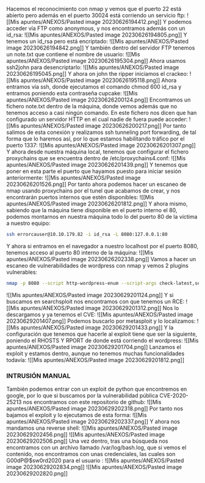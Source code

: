 Hacemos el reconocimiento con nmap y vemos que el puerto 22 está abierto pero además en el puerto 30024 está corriendo un servicio ftp:
![[Mis apuntes/ANEXOS/Pasted image 20230626194412.png]]
Y podemos acceder vía FTP como anonymous, y nos encontramos además con un id_rsa:
![[Mis apuntes/ANEXOS/Pasted image 20230626194805.png]]
Y tenemos un id_rsa pero está encriptado:
![[Mis apuntes/ANEXOS/Pasted image 20230626194842.png]]
Y también dentro del servidor FTP tenemos un note.txt que contiene el nombre de usuario:
![[Mis apuntes/ANEXOS/Pasted image 20230626195304.png]]
Ahora usamos ssh2john para desencriptarlo:
![[Mis apuntes/ANEXOS/Pasted image 20230626195045.png]]
Y ahora on john the ripper iniciamos el crackeo:
![[Mis apuntes/ANEXOS/Pasted image 20230626195118.png]]
Ahora entramos vía ssh, donde ejecutamos el comando chmod 600 id_rsa y entramos poniendo esta contraseña cupcake:
![[Mis apuntes/ANEXOS/Pasted image 20230626200124.png]]
Encontramos un fichero note.txt dentro de la máquina, donde vemos además que no tenemos acceso a casi ningún comando. En este fichero nos dicen que han configurado un servidor HTTP en el cual nadie de fuera puede acceder:
![[Mis apuntes/ANEXOS/Pasted image 20230626200217.png]]
Por tanto salimos de esta conexión y realizamos ssh tunneling port forwarding, de tal forma que lo haremos así, por lo que estamos habilitando tráfico por el puerto 1337:
![[Mis apuntes/ANEXOS/Pasted image 20230626201307.png]]
Y ahora desde nuestra máquina local, tenemos que configurar el fichero proxychains que se encuentra dentro de /etc/proxychains4.conf:
![[Mis apuntes/ANEXOS/Pasted image 20230626201439.png]]
Y tenemos que poner en esta parte el puerto que hayamos puesto para iniciar sesión anteriormente:
![[Mis apuntes/ANEXOS/Pasted image 20230626201526.png]]
Por tanto ahora podemos hacer un escaneo de nmap usando proxychains por el tunel que acabamos de crear, y nos encontrarán puertos internos que estén disponibles:
![[Mis apuntes/ANEXOS/Pasted image 20230626201812.png]]
Y ahora mismo, sabiendo que la máquina tiene disponible en el puerto interno el 80, podemos montarnos en nuestra máquina todo lo del puerto 80 de la víctima a nuestro equipo:
```bash
ssh errorcauser@10.10.179.82 -i id_rsa -L 8080:127.0.0.1:80
```
Y ahora si entramos en el navegador a nuestro localhost por el puerto 8080, tenemos acceso al puerto 80 interno de la máquina:
![[Mis apuntes/ANEXOS/Pasted image 20230626202338.png]]
Vamos a hacer un escaneo de vulnerabilidades de wordpress con nmap y vemos 2 plugins vulnerables:
```bash
nmap -p 8080 --script http-wordpress-enum --script-args check-latest,search-limit=1500 127.0.0.1
```
![[Mis apuntes/ANEXOS/Pasted image 20230629201124.png]]
Y si buscamos en searchsploit nos encontramos con que tenemos un RCE:
![[Mis apuntes/ANEXOS/Pasted image 20230629201312.png]]
Nos lo descargamos y ya tenemos el CVE:
![[Mis apuntes/ANEXOS/Pasted image 20230629201407.png]]
Podemos buscarlo por metasploit y lo localizamos:
![[Mis apuntes/ANEXOS/Pasted image 20230629201433.png]]
Y la configuración que tenemos que hacerle al exploit tiene que ser la siguiente, poniendo el RHOSTS Y RPORT de donde está corriendo el wordpress:
![[Mis apuntes/ANEXOS/Pasted image 20230629201704.png]]
Lanzamos el exploit y estamos dentro, aunque no tenemos muchas funcionalidades todavía:
![[Mis apuntes/ANEXOS/Pasted image 20230629201812.png]]
### INTRUSIÓN MANUAL
También podemos entrar con un exploit de python que encontremos en google, por lo que si buscamos por la vulnerabilidad pública CVE-2020-25213 nos encontramos con este repositorio de github:
![[Mis apuntes/ANEXOS/Pasted image 20230629202318.png]]
Por tanto nos bajamos el exploit y lo ejecutamos de esta forma:
![[Mis apuntes/ANEXOS/Pasted image 20230629202337.png]]
Y ahora nos mandamos una reverse shell:
![[Mis apuntes/ANEXOS/Pasted image 20230629202456.png]]
![[Mis apuntes/ANEXOS/Pasted image 20230629202506.png]]
Una vez dentro, tras una búsqueda nos encontramos con un archivo llamado /var/log/bash.log, que si vemos el contenido, nos encontramos con unas credenciales, las cuales son G00dP@$sw0rd2020 para el usuario :
![[Mis apuntes/ANEXOS/Pasted image 20230629202834.png]]
![[Mis apuntes/ANEXOS/Pasted image 20230629202820.png]]




